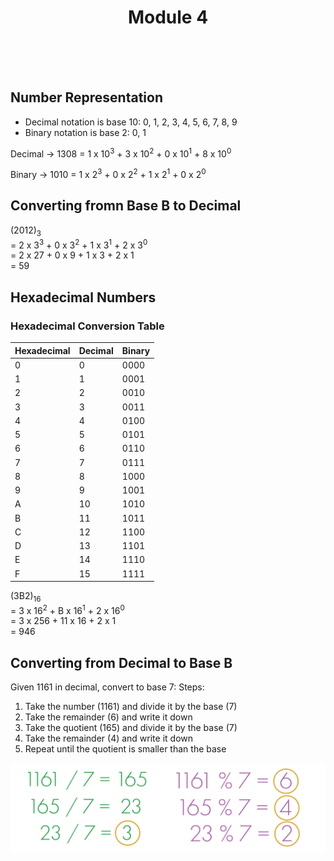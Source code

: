 <div align="center">
  <h1>Module 4</h1>
  <br><br><br>
</div>      

## Number Representation
- Decimal notation is base 10: 0, 1, 2, 3, 4, 5, 6, 7, 8, 9
- Binary notation is base 2: 0, 1

Decimal →
1308 = 1 x 10<sup>3</sup> + 3 x 10<sup>2</sup> + 0 x 10<sup>1</sup> + 8 x 10<sup>0</sup>

Binary →
1010 = 1 x 2<sup>3</sup> + 0 x 2<sup>2</sup> + 1 x 2<sup>1</sup> + 0 x 2<sup>0</sup>


## Converting fromn Base B to Decimal
(2012)<sub>3</sub> <br> 
= 2 x 3<sup>3</sup> + 0 x 3<sup>2</sup> + 1 x 3<sup>1</sup> + 2 x 3<sup>0</sup> <br> = 2 x 27 + 0 x 9 + 1 x 3 + 2 x 1 <br> = 59

## Hexadecimal Numbers

### Hexadecimal Conversion Table

| Hexadecimal | Decimal | Binary   |
|------------|---------|----------|
| 0          | 0       | 0000     |
| 1          | 1       | 0001     |
| 2          | 2       | 0010     |
| 3          | 3       | 0011     |
| 4          | 4       | 0100     |
| 5          | 5       | 0101     |
| 6          | 6       | 0110     |
| 7          | 7       | 0111     |
| 8          | 8       | 1000     |
| 9          | 9       | 1001     |
| A          | 10      | 1010     |
| B          | 11      | 1011     |
| C          | 12      | 1100     |
| D          | 13      | 1101     |
| E          | 14      | 1110     |
| F          | 15      | 1111     |

(3B2)<sub>16</sub> <br>
= 3 x 16<sup>2</sup> + B x 16<sup>1</sup> + 2 x 16<sup>0</sup> <br>
= 3 x 256 + 11 x 16 + 2 x 1 <br>
= 946

## Converting from Decimal to Base B

Given 1161 in decimal, convert to base 7: 
Steps:
1) Take the number (1161) and divide it by the base (7)
2) Take the remainder (6) and write it down
3) Take the quotient (165) and divide it by the base (7)
4) Take the remainder (4) and write it down
5) Repeat until the quotient is smaller than the base

![image](resources/convertion_1.png)
